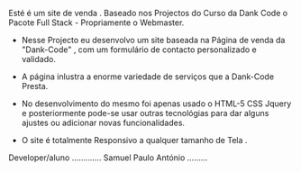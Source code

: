 Esté é um site de venda  . Baseado nos Projectos do Curso da Dank Code
o Pacote Full Stack - Propriamente o Webmaster. 

- Nesse Projecto eu desenvolvo  um site  baseada na Página de venda da "Dank-Code" , com um formulário de contacto personalizado e validado. 
- A página inlustra a enorme variedade de serviços que a Dank-Code Presta.

- No desenvolvimento do mesmo foi apenas usado o HTML-5  CSS Jquery e posteriormente pode-se usar outras tecnológias para dar 
alguns ajustes ou adicionar novas funcionalidades.

- O site é totalmente Responsivo  a qualquer tamanho  de Tela .

Developer/aluno  ............. Samuel Paulo António .........